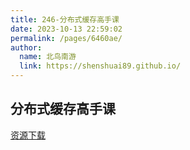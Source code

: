 ```yaml
---
title: 246-分布式缓存高手课
date: 2023-10-13 22:59:02
permalink: /pages/6460ae/
author: 
  name: 北鸟南游
  link: https://shenshuai89.github.io/
---
```

## 分布式缓存高手课



[资源下载](https://www.aliyundrive.com/s/tq3U7e72Mxa)
